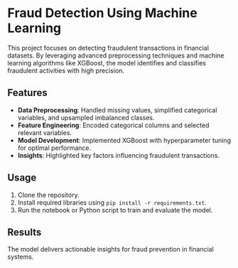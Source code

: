 # Fraud Detection Using Machine Learning

This project focuses on detecting fraudulent transactions in financial datasets. By leveraging advanced preprocessing techniques and machine learning algorithms like XGBoost, the model identifies and classifies fraudulent activities with high precision.

## Features
- **Data Preprocessing**: Handled missing values, simplified categorical variables, and upsampled imbalanced classes.
- **Feature Engineering**: Encoded categorical columns and selected relevant variables.
- **Model Development**: Implemented XGBoost with hyperparameter tuning for optimal performance.
- **Insights**: Highlighted key factors influencing fraudulent transactions.

## Usage
1. Clone the repository.
2. Install required libraries using `pip install -r requirements.txt`.
3. Run the notebook or Python script to train and evaluate the model.

## Results
The model delivers actionable insights for fraud prevention in financial systems.
